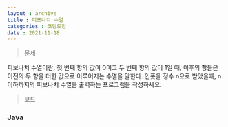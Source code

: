 ```yaml
---
layout : archive
title : 피포나치 수열
categories : 코딩도장
date : 2021-11-18
---
```

> 문제 <br>

피보나치 수열이란, 첫 번째 항의 값이 0이고 두 번째 항의 값이 1일 때, 이후의 항들은 이전의 두 항을 더한 값으로 이루어지는 수열을 말한다. 인풋을 정수 n으로 받았을때, n 이하까지의 피보나치 수열을 출력하는 프로그램을 작성하세요.

> 코드
### Java

<script src="https://gist.github.com/kwontaehoon/ed9c7914fd46e06468fcfc4e6316b723.js"></script>
